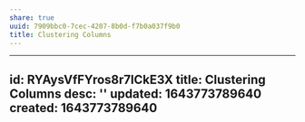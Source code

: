 ```yaml
---
share: true
uuid: 7909bbc0-7cec-4207-8b0d-f7b0a037f9b0
title: Clustering Columns
---
```

---
id: RYAysVfFYros8r7lCkE3X
title: Clustering Columns
desc: ''
updated: 1643773789640
created: 1643773789640
---

